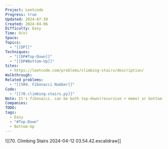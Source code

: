 ```yaml
---
Project: Leetcode
Progress: true
Updated: 2024-07-30
Created: 2024-04-06
Difficulty: Easy
Time: O(n)
Space: 
Topics:
  - "[[DP]]"
Techniques:
  - "[[DP#Top-Down]]"
  - "[[DP#Bottom-Up]]"
Sites:
  - https://leetcode.com/problems/climbing-stairs/description/
Walkthrough: 
Related problems:
  - "[[509. Fibonacci Number]]"
Code:
  - "[[70.climbing-stairs.py]]"
Note: It's fibonacci. can be both top-down(recursive + memo) or bottom-up(loop)
Companies: 
TODO: 
tags:
  - Easy
  - "#Top-Down"
  - Bottom-Up
---
```


![[70. Climbing Stairs 2024-04-12 03.54.42.excalidraw]]